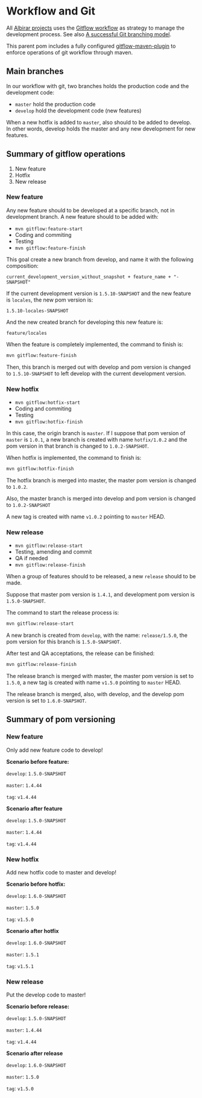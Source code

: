# Workflow and Git

All [Albirar projects](https://albirar.cat) uses the [Gitflow workflow](https://guides.github.com/introduction/flow/) as strategy to manage the development process. See also [A successful Git branching model](https://nvie.com/posts/a-successful-git-branching-model/).

This parent pom includes a fully configured [gitflow-maven-plugin](https://aleksandr-m.github.io/gitflow-maven-plugin/index.html "gitflow-maven-plugin") to enforce operations of git workflow through maven.

## Main branches

In our workflow with git, two branches holds the production code and the development code:

* `master` hold the production code
* `develop` hold the development code (new features)

When a new hotfix is added to `master`, also should to be added to develop. In other words, develop holds the master and any new development for new features.

## Summary of gitflow operations

1. New feature
2. Hotfix
3. New release

### New feature

Any new feature should to be developed at a specific branch, not in development branch. A new feature should to be added with:

* `mvn gitflow:feature-start`
* Coding and commiting
* Testing
* `mvn gitflow:feature-finish`

This goal create a new branch from develop, and name it with the following composition:

```
current_development_version_without_snapshot + feature_name + "-SNAPSHOT"
```

If the current development version is `1.5.10-SNAPSHOT` and the new feature is `locales`, the new pom version is:

```
1.5.10-locales-SNAPSHOT
```

And the new created branch for developing this new feature is:

```
feature/locales
```

When the feature is completely implemented, the command to finish is:

```bash
mvn gitflow:feature-finish
```

Then, this branch is merged out with develop and pom version is changed to `1.5.10-SNAPSHOT` to left develop with the current development version.

### New hotfix

* `mvn gitflow:hotfix-start`
* Coding and commiting
* Testing
* `mvn gitflow:hotfix-finish`

In this case, the origin branch is `master`. If I suppose that pom version of `master` is `1.0.1`, a new branch is created with name `hotfix/1.0.2` and the pom version in that branch is changed to `1.0.2-SNAPSHOT`.

When hotfix is implemented, the command to finish is:

```bash
mvn gitflow:hotfix-finish
```

The hotfix branch is merged into master, the master pom version is changed to `1.0.2`.

Also, the master branch is merged into develop and pom version is changed to `1.0.2-SNAPSHOT`

A new tag is created with name `v1.0.2` pointing to `master` HEAD.

### New release

* `mvn gitflow:release-start`
* Testing, amending and commit
* QA if needed
* `mvn gitflow:release-finish`

When a group of features should to be released, a new `release` should to be made.

Suppose that master pom version is `1.4.1`, and development pom version is `1.5.0-SNAPSHOT`.

The command to start the release process is:

```bash
mvn gitflow:release-start
```

A new branch is created from `develop`, with the name: `release/1.5.0`, the pom version for this branch is `1.5.0-SNAPSHOT`.

After test and QA acceptations, the release can be finished:

```bash
mvn gitflow:release-finish
```

The release branch is merged with master, the master pom version is set to `1.5.0`, a new tag is created with name `v1.5.0` pointing to `master` HEAD.

The release branch is merged, also, with develop, and the develop pom version is set to `1.6.0-SNAPSHOT`.

## Summary of pom versioning

### New feature

Only add new feature code to develop!

**Scenario before feature:**

`develop`: `1.5.0-SNAPSHOT`

`master`: `1.4.44`

`tag`: `v1.4.44`

**Scenario after feature**

`develop`: `1.5.0-SNAPSHOT`

`master`: `1.4.44`

`tag`: `v1.4.44`

### New hotfix

Add new hotfix code to master and develop!

**Scenario before hotfix:**

`develop`: `1.6.0-SNAPSHOT`

`master`: `1.5.0`

`tag`: `v1.5.0`

**Scenario after hotfix**

`develop`: `1.6.0-SNAPSHOT`

`master`: `1.5.1`

`tag`: `v1.5.1`

### New release

Put the develop code to master!

**Scenario before release:**

`develop`: `1.5.0-SNAPSHOT`

`master`: `1.4.44`

`tag`: `v1.4.44`

**Scenario after release**

`develop`: `1.6.0-SNAPSHOT`

`master`: `1.5.0`

`tag`: `v1.5.0`